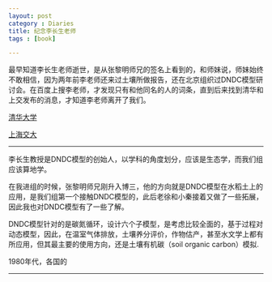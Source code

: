 ```yaml
---
layout: post
category : Diaries
title: 纪念李长生老师
tags : [book]

---
```


最早知道李长生老师逝世，是从张黎明师兄的签名上看到的，和师妹说，师妹始终不敢相信，因为两年前李老师还来过土壤所做报告，还在北京组织过DNDC模型研讨会。在百度上搜李老师，才发现只有和他同名的人的词条，直到后来找到清华和上交发布的消息，才知道李老师离开了我们。

[清华大学](http://www.cess.tsinghua.edu.cn/publish/ess/7760/2015/20151022165507773554652/20151022165507773554652_.html)

[上海交大](http://news.sjtu.edu.cn/info/1003/787538.htm)

---


李长生教授是DNDC模型的创始人，以学科的角度划分，应该是生态学，而我们组应该算地学。

在我进组的时候，张黎明师兄刚升入博三，他的方向就是DNDC模型在水稻土上的应用，是我们组第一个接触DNDC模型的，此后老徐和小秦接着又做了一些拓展，因此我也对DNDC模型有了一些了解。

DNDC模型针对的是碳氮循环，设计六个子模型，是考虑比较全面的，基于过程对动态模型，因此，在温室气体排放，土壤养分评价，作物估产，甚至水文学上都有所应用，但其最主要的使用方向，还是土壤有机碳（soil organic carbon）模拟.

1980年代，各国的




---










